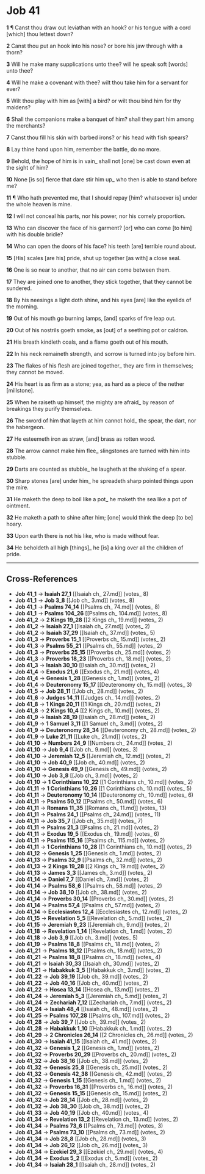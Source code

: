 # Job 41

**1** ¶ Canst thou draw out leviathan with an hook? or his tongue with a cord [which] thou lettest down?

**2** Canst thou put an hook into his nose? or bore his jaw through with a thorn?

**3** Will he make many supplications unto thee? will he speak soft [words] unto thee?

**4** Will he make a covenant with thee? wilt thou take him for a servant for ever?

**5** Wilt thou play with him as [with] a bird? or wilt thou bind him for thy maidens?

**6** Shall the companions make a banquet of him? shall they part him among the merchants?

**7** Canst thou fill his skin with barbed irons? or his head with fish spears?

**8** Lay thine hand upon him, remember the battle, do no more.

**9** Behold, the hope of him is in vain_ shall not [one] be cast down even at the sight of him?

**10** None [is so] fierce that dare stir him up_ who then is able to stand before me?

**11** ¶ Who hath prevented me, that I should repay [him? whatsoever is] under the whole heaven is mine.

**12** I will not conceal his parts, nor his power, nor his comely proportion.

**13** Who can discover the face of his garment? [or] who can come [to him] with his double bridle?

**14** Who can open the doors of his face? his teeth [are] terrible round about.

**15** [His] scales [are his] pride, shut up together [as with] a close seal.

**16** One is so near to another, that no air can come between them.

**17** They are joined one to another, they stick together, that they cannot be sundered.

**18** By his neesings a light doth shine, and his eyes [are] like the eyelids of the morning.

**19** Out of his mouth go burning lamps, [and] sparks of fire leap out.

**20** Out of his nostrils goeth smoke, as [out] of a seething pot or caldron.

**21** His breath kindleth coals, and a flame goeth out of his mouth.

**22** In his neck remaineth strength, and sorrow is turned into joy before him.

**23** The flakes of his flesh are joined together_ they are firm in themselves; they cannot be moved.

**24** His heart is as firm as a stone; yea, as hard as a piece of the nether [millstone].

**25** When he raiseth up himself, the mighty are afraid_ by reason of breakings they purify themselves.

**26** The sword of him that layeth at him cannot hold_ the spear, the dart, nor the habergeon.

**27** He esteemeth iron as straw, [and] brass as rotten wood.

**28** The arrow cannot make him flee_ slingstones are turned with him into stubble.

**29** Darts are counted as stubble_ he laugheth at the shaking of a spear.

**30** Sharp stones [are] under him_ he spreadeth sharp pointed things upon the mire.

**31** He maketh the deep to boil like a pot_ he maketh the sea like a pot of ointment.

**32** He maketh a path to shine after him; [one] would think the deep [to be] hoary.

**33** Upon earth there is not his like, who is made without fear.

**34** He beholdeth all high [things]_ he [is] a king over all the children of pride.

---

## Cross-References

- **Job 41_1** → **Isaiah 27_1** [[Isaiah ch_ 27.md]] (votes_ 8)
- **Job 41_1** → **Job 3_8** [[Job ch_ 3.md]] (votes_ 8)
- **Job 41_1** → **Psalms 74_14** [[Psalms ch_ 74.md]] (votes_ 8)
- **Job 41_1** → **Psalms 104_26** [[Psalms ch_ 104.md]] (votes_ 8)
- **Job 41_2** → **2 Kings 19_28** [[2 Kings ch_ 19.md]] (votes_ 2)
- **Job 41_2** → **Isaiah 27_1** [[Isaiah ch_ 27.md]] (votes_ 2)
- **Job 41_2** → **Isaiah 37_29** [[Isaiah ch_ 37.md]] (votes_ 5)
- **Job 41_3** → **Proverbs 15_1** [[Proverbs ch_ 15.md]] (votes_ 2)
- **Job 41_3** → **Psalms 55_21** [[Psalms ch_ 55.md]] (votes_ 2)
- **Job 41_3** → **Proverbs 25_15** [[Proverbs ch_ 25.md]] (votes_ 2)
- **Job 41_3** → **Proverbs 18_23** [[Proverbs ch_ 18.md]] (votes_ 2)
- **Job 41_3** → **Isaiah 30_10** [[Isaiah ch_ 30.md]] (votes_ 2)
- **Job 41_4** → **Exodus 21_6** [[Exodus ch_ 21.md]] (votes_ 4)
- **Job 41_4** → **Genesis 1_28** [[Genesis ch_ 1.md]] (votes_ 2)
- **Job 41_4** → **Deuteronomy 15_17** [[Deuteronomy ch_ 15.md]] (votes_ 3)
- **Job 41_5** → **Job 28_11** [[Job ch_ 28.md]] (votes_ 2)
- **Job 41_6** → **Judges 14_11** [[Judges ch_ 14.md]] (votes_ 2)
- **Job 41_8** → **1 Kings 20_11** [[1 Kings ch_ 20.md]] (votes_ 2)
- **Job 41_8** → **2 Kings 10_4** [[2 Kings ch_ 10.md]] (votes_ 2)
- **Job 41_9** → **Isaiah 28_19** [[Isaiah ch_ 28.md]] (votes_ 2)
- **Job 41_9** → **1 Samuel 3_11** [[1 Samuel ch_ 3.md]] (votes_ 2)
- **Job 41_9** → **Deuteronomy 28_34** [[Deuteronomy ch_ 28.md]] (votes_ 2)
- **Job 41_9** → **Luke 21_11** [[Luke ch_ 21.md]] (votes_ 2)
- **Job 41_10** → **Numbers 24_9** [[Numbers ch_ 24.md]] (votes_ 2)
- **Job 41_10** → **Job 9_4** [[Job ch_ 9.md]] (votes_ 3)
- **Job 41_10** → **Jeremiah 12_5** [[Jeremiah ch_ 12.md]] (votes_ 2)
- **Job 41_10** → **Job 40_9** [[Job ch_ 40.md]] (votes_ 2)
- **Job 41_10** → **Genesis 49_9** [[Genesis ch_ 49.md]] (votes_ 2)
- **Job 41_10** → **Job 3_8** [[Job ch_ 3.md]] (votes_ 2)
- **Job 41_10** → **1 Corinthians 10_22** [[1 Corinthians ch_ 10.md]] (votes_ 2)
- **Job 41_11** → **1 Corinthians 10_26** [[1 Corinthians ch_ 10.md]] (votes_ 5)
- **Job 41_11** → **Deuteronomy 10_14** [[Deuteronomy ch_ 10.md]] (votes_ 6)
- **Job 41_11** → **Psalms 50_12** [[Psalms ch_ 50.md]] (votes_ 6)
- **Job 41_11** → **Romans 11_35** [[Romans ch_ 11.md]] (votes_ 13)
- **Job 41_11** → **Psalms 24_1** [[Psalms ch_ 24.md]] (votes_ 11)
- **Job 41_11** → **Job 35_7** [[Job ch_ 35.md]] (votes_ 7)
- **Job 41_11** → **Psalms 21_3** [[Psalms ch_ 21.md]] (votes_ 2)
- **Job 41_11** → **Exodus 19_5** [[Exodus ch_ 19.md]] (votes_ 6)
- **Job 41_11** → **Psalms 115_16** [[Psalms ch_ 115.md]] (votes_ 2)
- **Job 41_11** → **1 Corinthians 10_28** [[1 Corinthians ch_ 10.md]] (votes_ 2)
- **Job 41_12** → **Genesis 1_25** [[Genesis ch_ 1.md]] (votes_ 2)
- **Job 41_13** → **Psalms 32_9** [[Psalms ch_ 32.md]] (votes_ 2)
- **Job 41_13** → **2 Kings 19_28** [[2 Kings ch_ 19.md]] (votes_ 2)
- **Job 41_13** → **James 3_3** [[James ch_ 3.md]] (votes_ 2)
- **Job 41_14** → **Daniel 7_7** [[Daniel ch_ 7.md]] (votes_ 2)
- **Job 41_14** → **Psalms 58_6** [[Psalms ch_ 58.md]] (votes_ 2)
- **Job 41_14** → **Job 38_10** [[Job ch_ 38.md]] (votes_ 2)
- **Job 41_14** → **Proverbs 30_14** [[Proverbs ch_ 30.md]] (votes_ 2)
- **Job 41_14** → **Psalms 57_4** [[Psalms ch_ 57.md]] (votes_ 2)
- **Job 41_14** → **Ecclesiastes 12_4** [[Ecclesiastes ch_ 12.md]] (votes_ 2)
- **Job 41_15** → **Revelation 5_5** [[Revelation ch_ 5.md]] (votes_ 2)
- **Job 41_15** → **Jeremiah 9_23** [[Jeremiah ch_ 9.md]] (votes_ 2)
- **Job 41_18** → **Revelation 1_14** [[Revelation ch_ 1.md]] (votes_ 2)
- **Job 41_18** → **Job 3_9** [[Job ch_ 3.md]] (votes_ 5)
- **Job 41_19** → **Psalms 18_8** [[Psalms ch_ 18.md]] (votes_ 2)
- **Job 41_21** → **Psalms 18_12** [[Psalms ch_ 18.md]] (votes_ 2)
- **Job 41_21** → **Psalms 18_8** [[Psalms ch_ 18.md]] (votes_ 4)
- **Job 41_21** → **Isaiah 30_33** [[Isaiah ch_ 30.md]] (votes_ 2)
- **Job 41_21** → **Habakkuk 3_5** [[Habakkuk ch_ 3.md]] (votes_ 2)
- **Job 41_22** → **Job 39_19** [[Job ch_ 39.md]] (votes_ 2)
- **Job 41_22** → **Job 40_16** [[Job ch_ 40.md]] (votes_ 2)
- **Job 41_22** → **Hosea 13_14** [[Hosea ch_ 13.md]] (votes_ 2)
- **Job 41_24** → **Jeremiah 5_3** [[Jeremiah ch_ 5.md]] (votes_ 2)
- **Job 41_24** → **Zechariah 7_12** [[Zechariah ch_ 7.md]] (votes_ 2)
- **Job 41_24** → **Isaiah 48_4** [[Isaiah ch_ 48.md]] (votes_ 2)
- **Job 41_25** → **Psalms 107_28** [[Psalms ch_ 107.md]] (votes_ 2)
- **Job 41_28** → **Job 39_7** [[Job ch_ 39.md]] (votes_ 2)
- **Job 41_28** → **Habakkuk 1_10** [[Habakkuk ch_ 1.md]] (votes_ 2)
- **Job 41_29** → **2 Chronicles 26_14** [[2 Chronicles ch_ 26.md]] (votes_ 2)
- **Job 41_30** → **Isaiah 41_15** [[Isaiah ch_ 41.md]] (votes_ 2)
- **Job 41_32** → **Genesis 1_2** [[Genesis ch_ 1.md]] (votes_ 2)
- **Job 41_32** → **Proverbs 20_29** [[Proverbs ch_ 20.md]] (votes_ 2)
- **Job 41_32** → **Job 38_16** [[Job ch_ 38.md]] (votes_ 2)
- **Job 41_32** → **Genesis 25_8** [[Genesis ch_ 25.md]] (votes_ 2)
- **Job 41_32** → **Genesis 42_38** [[Genesis ch_ 42.md]] (votes_ 2)
- **Job 41_32** → **Genesis 1_15** [[Genesis ch_ 1.md]] (votes_ 2)
- **Job 41_32** → **Proverbs 16_31** [[Proverbs ch_ 16.md]] (votes_ 2)
- **Job 41_32** → **Genesis 15_15** [[Genesis ch_ 15.md]] (votes_ 2)
- **Job 41_32** → **Job 28_14** [[Job ch_ 28.md]] (votes_ 2)
- **Job 41_32** → **Job 38_30** [[Job ch_ 38.md]] (votes_ 2)
- **Job 41_33** → **Job 40_19** [[Job ch_ 40.md]] (votes_ 4)
- **Job 41_34** → **Revelation 13_2** [[Revelation ch_ 13.md]] (votes_ 2)
- **Job 41_34** → **Psalms 73_6** [[Psalms ch_ 73.md]] (votes_ 3)
- **Job 41_34** → **Psalms 73_10** [[Psalms ch_ 73.md]] (votes_ 2)
- **Job 41_34** → **Job 28_8** [[Job ch_ 28.md]] (votes_ 3)
- **Job 41_34** → **Job 26_12** [[Job ch_ 26.md]] (votes_ 3)
- **Job 41_34** → **Ezekiel 29_3** [[Ezekiel ch_ 29.md]] (votes_ 4)
- **Job 41_34** → **Exodus 5_2** [[Exodus ch_ 5.md]] (votes_ 2)
- **Job 41_34** → **Isaiah 28_1** [[Isaiah ch_ 28.md]] (votes_ 2)
